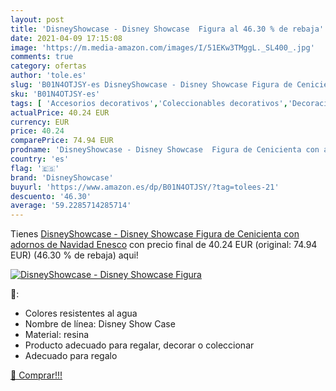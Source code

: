 ```yaml
---
layout: post
title: 'DisneyShowcase - Disney Showcase  Figura al 46.30 % de rebaja'
date: 2021-04-09 17:15:08
image: 'https://m.media-amazon.com/images/I/51EKw3TMggL._SL400_.jpg'
comments: true
category: ofertas
author: 'tole.es'
slug: 'B01N4OTJSY-es DisneyShowcase - Disney Showcase Figura de Cenicienta con...'
sku: 'B01N4OTJSY-es'
tags: [ 'Accesorios decorativos','Coleccionables decorativos','Decoración del hogar','Figuritas decorativas','Hogar y cocina','disneyshowcase','navidad', ]
actualPrice: 40.24 EUR
currency: EUR
price: 40.24
comparePrice: 74.94 EUR
prodname: 'DisneyShowcase - Disney Showcase  Figura de Cenicienta con adornos de Navidad  Enesco'
country: 'es'
flag: '🇪🇸'
brand: 'DisneyShowcase'
buyurl: 'https://www.amazon.es/dp/B01N4OTJSY/?tag=tolees-21'
descuento: '46.30'
average: '59.2285714285714'
---
```


Tienes [DisneyShowcase - Disney Showcase  Figura de Cenicienta con adornos de Navidad  Enesco](https://www.amazon.es/dp/B01N4OTJSY/?tag=tolees-21) con precio final de  40.24 EUR (original: 74.94 EUR) (46.30 %  de rebaja) aqui!

[![DisneyShowcase - Disney Showcase  Figura](https://m.media-amazon.com/images/I/51EKw3TMggL._SL400_.jpg)](https://www.amazon.es/dp/B01N4OTJSY/?tag=tolees-21)

🔎:

- Colores resistentes al agua
- Nombre de línea: Disney Show Case
- Material: resina
- Producto adecuado para regalar, decorar o coleccionar
- Adecuado para regalo

[🛒 Comprar!!!](https://www.amazon.es/dp/B01N4OTJSY/?tag=tolees-21)
